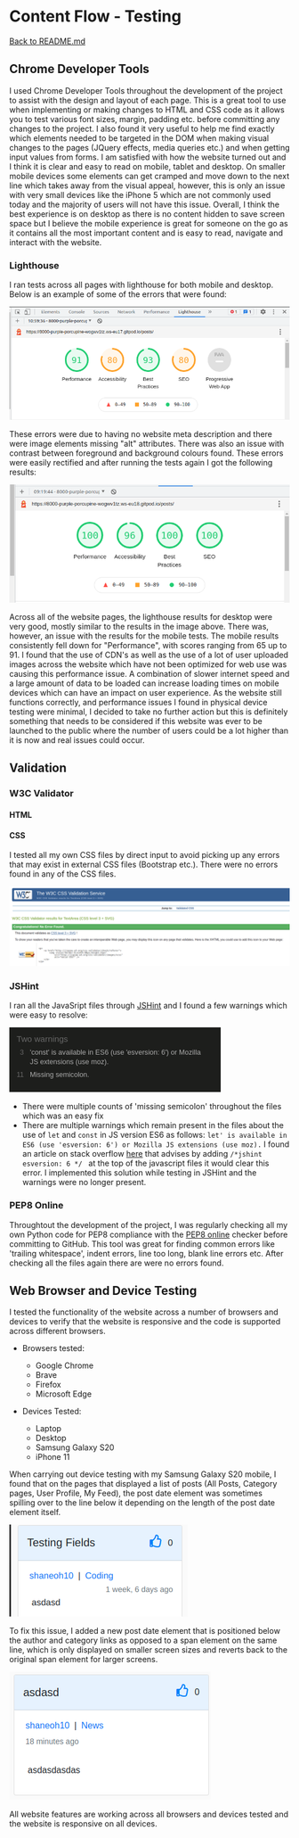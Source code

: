 # Content Flow - Testing

[Back to README.md](README.md)

## Chrome Developer Tools

I used Chrome Developer Tools throughout the development of the project to assist with the design and layout of each page. This is a great tool to use when implementing or making changes to HTML and CSS code as it allows you to test various font sizes, margin, padding etc. before committing any changes to the project. I also found it very useful to help me find exactly which elements needed to be targeted in the DOM when making visual changes to the pages (JQuery effects, media queries etc.) and when getting input values from forms. I am satisfied with how the website turned out and I think it is clear and easy to read on mobile, tablet and desktop. On smaller mobile devices some elements can get cramped and move down to the next line which takes away from the visual appeal, however, this is only an issue with very small devices like the iPhone 5 which are not commonly used today and the majority of users will not have this issue. Overall, I think the best experience is on desktop as there is no content hidden to save screen space but I believe the mobile experience is great for someone on the go as it contains all the most important content and is easy to read, navigate and interact with the website.

### Lighthouse

I ran tests across all pages with lighthouse for both mobile and desktop. Below is an example of some of the errors that were found:

![Lighthouse Errors](assets/images/testing/lighthouse-errors.png)

These errors were due to having no website meta description and there were image elements missing "alt" attributes. There was also an issue with contrast between foreground and background colours found. These errors were easily rectified and after running the tests again I got the following results:

![Lighthouse Errors](assets/images/testing/lighthouse-results.png)

Across all of the website pages, the lighthouse results for desktop were very good, mostly similar to the results in the image above. There was, however, an issue with the results for the mobile tests. The mobile results consistently fell down for "Performance", with scores ranging from 65 up to 91. I found that the use of CDN's as well as the use of a lot of user uploaded images across the website which have not been optimized for web use was causing this performance issue. A combination of slower internet speed and a large amount of data to be loaded can increase loading times on mobile devices which can have an impact on user experience. As the website still functions correctly, and performance issues I found in physical device testing were minimal, I decided to take no further action but this is definitely something that needs to be considered if this website was ever to be launched to the public where the number of users could be a lot higher than it is now and real issues could occur.

## Validation

### W3C Validator

#### HTML

#### CSS

I tested all my own CSS files by direct input to avoid picking up any errors that may exist in external CSS files (Bootstrap etc.). There were no errors found in any of the CSS files.

![CSS Results](assets/images/testing/CSS-results.png)

### JSHint

I ran all the JavaSript files through [JSHint](https://jshint.com/) and I found a few warnings which were easy to resolve:

![JSHint Results](assets/images/testing/jshint-results.png)

- There were multiple counts of 'missing semicolon' throughout the files which was an easy fix
- There are multiple warnings which remain present in the files about the use of `let` and `const` in JS version ES6 as follows: `let' is available in ES6 (use 'esversion: 6') or Mozilla JS extensions (use moz).` I found an article on stack overflow [here](https://stackoverflow.com/questions/27441803/why-does-jshint-throw-a-warning-if-i-am-using-const) that advises by adding `/*jshint esversion: 6 */ ` at the top of the javascript files it would clear this error. I implemented this solution while testing in JSHint and the warnings were no longer present.

### PEP8 Online

Throughtout the development of the project, I was regularly checking all my own Python code for PEP8 compliance with the [PEP8 online](http://pep8online.com/) checker before committing to GitHub. This tool was great for finding common errors like 'trailing whitespace', indent errors, line too long, blank line errors etc. After checking all the files again there are were no errors found.

## Web Browser and Device Testing

I tested the functionality of the website across a number of browsers and devices to verify that the website is responsive and the code is supported across different browsers.

- Browsers tested:
    - Google Chrome
    - Brave
    - Firefox
    - Microsoft Edge

- Devices Tested:
    - Laptop
    - Desktop
    - Samsung Galaxy S20
    - iPhone 11

When carrying out device testing with my Samsung Galaxy S20 mobile, I found that on the pages that displayed a list of posts (All Posts, Category pages, User Profile, My Feed), the post date element was sometimes spilling over to the line below it depending on the length of the post date element itself. 

![JSHint Results](assets/images/testing/post-date-error.png)

To fix this issue, I added a new post date element that is positioned below the author and category links as opposed to a span element on the same line, which is only displayed on smaller screen sizes and reverts back to the original span element for larger screens.

![JSHint Results](assets/images/testing/post-date-fixed.png)

All website features are working across all browsers and devices tested and the website is responsive on all devices.



